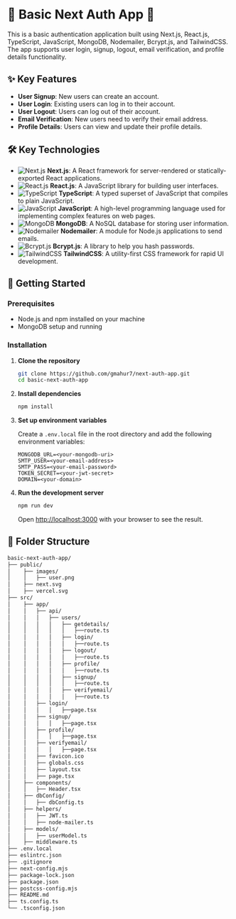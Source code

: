 # 🌟 Basic Next Auth App 🌟

This is a basic authentication application built using Next.js, React.js, TypeScript, JavaScript, MongoDB, Nodemailer, Bcrypt.js, and TailwindCSS. The app supports user login, signup, logout, email verification, and profile details functionality.

## ✨ Key Features

- **User Signup**: New users can create an account.
- **User Login**: Existing users can log in to their account.
- **User Logout**: Users can log out of their account.
- **Email Verification**: New users need to verify their email address.
- **Profile Details**: Users can view and update their profile details.

## 🛠️ Key Technologies

- ![Next.js](https://img.shields.io/badge/-Next.js-000000?style=flat&logo=nextdotjs&logoColor=white) **Next.js**: A React framework for server-rendered or statically-exported React applications.
- ![React.js](https://img.shields.io/badge/-React.js-61DAFB?style=flat&logo=react&logoColor=white) **React.js**: A JavaScript library for building user interfaces.
- ![TypeScript](https://img.shields.io/badge/-TypeScript-3178C6?style=flat&logo=typescript&logoColor=white) **TypeScript**: A typed superset of JavaScript that compiles to plain JavaScript.
- ![JavaScript](https://img.shields.io/badge/-JavaScript-F7DF1E?style=flat&logo=javascript&logoColor=white) **JavaScript**: A high-level programming language used for implementing complex features on web pages.
- ![MongoDB](https://img.shields.io/badge/-MongoDB-47A248?style=flat&logo=mongodb&logoColor=white) **MongoDB**: A NoSQL database for storing user information.
- ![Nodemailer](https://img.shields.io/badge/-Nodemailer-2C3E50?style=flat&logo=nodemailer&logoColor=white) **Nodemailer**: A module for Node.js applications to send emails.
- ![Bcrypt.js](https://img.shields.io/badge/-Bcrypt.js-4A7A8C?style=flat&logo=logmein&logoColor=white) **Bcrypt.js**: A library to help you hash passwords.
- ![TailwindCSS](https://img.shields.io/badge/-TailwindCSS-38B2AC?style=flat&logo=tailwind-css&logoColor=white) **TailwindCSS**: A utility-first CSS framework for rapid UI development.

## 🚀 Getting Started

### Prerequisites

- Node.js and npm installed on your machine
- MongoDB setup and running

### Installation

1. **Clone the repository**

    ```bash
    git clone https://github.com/gmahur7/next-auth-app.git
    cd basic-next-auth-app
    ```

2. **Install dependencies**

    ```bash
    npm install
    ```

3. **Set up environment variables**

    Create a `.env.local` file in the root directory and add the following environment variables:

    ```env
    MONGODB_URL=<your-mongodb-uri>
    SMTP_USER=<your-email-address>
    SMTP_PASS=<your-email-password>
    TOKEN_SECRET=<your-jwt-secret>
    DOMAIN=<your-domain>
    ```

4. **Run the development server**

    ```bash
    npm run dev
    ```

    Open [http://localhost:3000](http://localhost:3000) with your browser to see the result.

## 📂 Folder Structure

```bash
basic-next-auth-app/
├── public/
│    ├── images/
│    │   ├── user.png
│    ├── next.svg
│    ├── vercel.svg
├── src/
│    ├── app/
│    │   ├── api/
│    │   │   ├── users/
│    │   │   │   ├── getdetails/
│    │   │   │   │   ├──route.ts
│    │   │   │   ├── login/
│    │   │   │   │   ├──route.ts
│    │   │   │   ├── logout/
│    │   │   │   │   ├──route.ts
│    │   │   │   ├── profile/
│    │   │   │   │   ├──route.ts
│    │   │   │   ├── signup/
│    │   │   │   │   ├──route.ts
│    │   │   │   ├── verifyemail/
│    │   │   │   │   ├──route.ts
│    │   ├── login/
│    │   │   │   ├──page.tsx
│    │   ├── signup/
│    │   │   │   ├──page.tsx
│    │   ├── profile/
│    │   │   │   ├──page.tsx
│    │   ├── verifyemail/
│    │   │   │   ├──page.tsx
│    │   ├── favicon.ico
│    │   ├── globals.css
│    │   ├── layout.tsx
│    │   ├── page.tsx
│    ├── components/
│    │   ├── Header.tsx
│    ├── dbConfig/
│    │   ├── dbConfig.ts
│    ├── helpers/
│    │   ├── JWT.ts
│    │   ├── node-mailer.ts
│    ├── models/
│    │   ├── userModel.ts
│    ├── middleware.ts
├── .env.local
├── eslintrc.json
├── .gitignore
├── next-config.mjs
├── package-lock.json
├── package.json
├── postcss-config.mjs
├── README.md
├── ts.config.ts
└── .tsconfig.json
